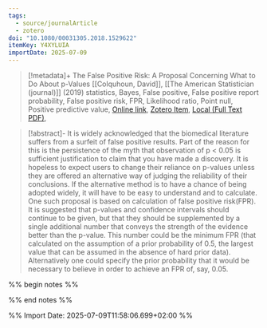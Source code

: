 ```yaml
---
tags:
  - source/journalArticle
  - zotero
doi: "10.1080/00031305.2018.1529622"
itemKey: Y4XYLUIA
importDate: 2025-07-09
---
```

>[!metadata]+
> The False Positive Risk: A Proposal Concerning What to Do About p-Values
> [[Colquhoun, David]], 
> [[The American Statistician (journal)]] (2019)
> statistics, Bayes, False positive, False positive report probability, False positive risk, FPR, Likelihood ratio, Point null, Positive predictive value, 
> [Online link](https://doi.org/10.1080/00031305.2018.1529622), [Zotero Item](zotero://select/library/items/Y4XYLUIA), [Local (Full Text PDF)](file://C:/Users/aburg/Documents/references/zotero/storage/YTHJ9FAF/Colquhoun2019_FalsePositive.pdf), 

>[!abstract]-
>It is widely acknowledged that the biomedical literature suffers from a surfeit of false positive results. Part of the reason for this is the persistence of the myth that observation of p < 0.05 is sufficient justification to claim that you have made a discovery. It is hopeless to expect users to change their reliance on p-values unless they are offered an alternative way of judging the reliability of their conclusions. If the alternative method is to have a chance of being adopted widely, it will have to be easy to understand and to calculate. One such proposal is based on calculation of false positive risk(FPR). It is suggested that p-values and confidence intervals should continue to be given, but that they should be supplemented by a single additional number that conveys the strength of the evidence better than the p-value. This number could be the minimum FPR (that calculated on the assumption of a prior probability of 0.5, the largest value that can be assumed in the absence of hard prior data). Alternatively one could specify the prior probability that it would be necessary to believe in order to achieve an FPR of, say, 0.05.

%% begin notes %%

%% end notes %%

%% Import Date: 2025-07-09T11:58:06.699+02:00 %%
